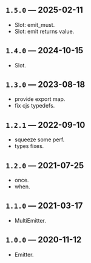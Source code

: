 ## `1.5.0` — 2025-02-11
* Slot: emit_must.
* Slot: emit returns value.

## `1.4.0` — 2024-10-15
* Slot.

## `1.3.0` — 2023-08-18
* provide export map.
* fix cjs typedefs.

## `1.2.1` — 2022-09-10
* squeeze some perf.
* types fixes.

## `1.2.0` — 2021-07-25
* once.
* when.

## `1.1.0` — 2021-03-17
* MultiEmitter.

## `1.0.0` — 2020-11-12
* Emitter.
